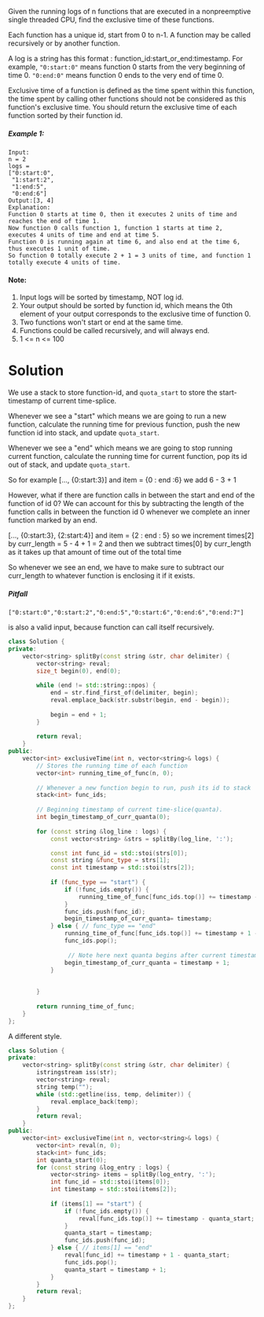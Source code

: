 Given the running logs of n functions that are executed in a nonpreemptive single threaded CPU, find the exclusive time of these functions.

Each function has a unique id, start from 0 to n-1. A function may be called recursively or by another function.

A log is a string has this format : function_id:start_or_end:timestamp. For example, ```"0:start:0"``` means function 0 starts from the very beginning of time 0. ```"0:end:0"``` means function 0 ends to the very end of time 0.

Exclusive time of a function is defined as the time spent within this function, the time spent by calling other functions should not be considered as this function's exclusive time. You should return the exclusive time of each function sorted by their function id.

##### Example 1:

```
Input:
n = 2
logs = 
["0:start:0",
 "1:start:2",
 "1:end:5",
 "0:end:6"]
Output:[3, 4]
Explanation:
Function 0 starts at time 0, then it executes 2 units of time and reaches the end of time 1. 
Now function 0 calls function 1, function 1 starts at time 2, 
executes 4 units of time and end at time 5.
Function 0 is running again at time 6, and also end at the time 6, thus executes 1 unit of time. 
So function 0 totally execute 2 + 1 = 3 units of time, and function 1 totally execute 4 units of time.
```


#### Note:

1. Input logs will be sorted by timestamp, NOT log id.
2. Your output should be sorted by function id, which means the 0th element of your output corresponds to the exclusive time of function 0.
3. Two functions won't start or end at the same time.
4. Functions could be called recursively, and will always end.
5. 1 <= n <= 100

# Solution

We use a stack to store function-id, and ```quota_start``` to store the start-timestamp of current time-splice. 

Whenever we see a "start" which means we are going to run a new function, calculate the running time for previous function, push the new function id into stack, and update ```quota_start```.

Whenever we see a "end" which means we are going to stop running current function, calculate the running time for current function, pop its id out of stack, and update ```quota_start```.



So for example
[..., {0:start:3}] and item = {0 : end :6} we add 6 - 3 + 1

However, what if there are function calls in between the start and end of the function of id 0? We can account for this by subtracting the length of the function calls in between the function id 0 whenever we complete an inner function marked by an end.

[..., {0:start:3}, {2:start:4}] and item = {2 : end : 5} so we increment times[2] by curr_length = 5 - 4 + 1 = 2 and then we subtract times[0] by curr_length as it takes up that amount of time out of the total time

So whenever we see an end, we have to make sure to subtract our curr_length to whatever function is enclosing it if it exists.


##### Pitfall

```
["0:start:0","0:start:2","0:end:5","0:start:6","0:end:6","0:end:7"]
```

is also a valid input, because function can call itself recursively.


```cpp
class Solution {
private:
    vector<string> splitBy(const string &str, char delimiter) {
        vector<string> reval;
        size_t begin(0), end(0); 
        
        while (end != std::string::npos) {
            end = str.find_first_of(delimiter, begin);
            reval.emplace_back(str.substr(begin, end - begin));
            
            begin = end + 1;
        }
        
        return reval;
    }
public:
    vector<int> exclusiveTime(int n, vector<string>& logs) {
        // Stores the running time of each function
        vector<int> running_time_of_func(n, 0);
        
        // Whenever a new function begin to run, push its id to stack
        stack<int> func_ids;
        
        // Beginning timestamp of current time-slice(quanta).
        int begin_timestamp_of_curr_quanta(0);
        
        for (const string &log_line : logs) {
            const vector<string> &strs = splitBy(log_line, ':');

            const int func_id = std::stoi(strs[0]);
            const string &func_type = strs[1];
            const int timestamp = std::stoi(strs[2]);
            
            if (func_type == "start") {
                if (!func_ids.empty()) {
                    running_time_of_func[func_ids.top()] += timestamp - begin_timestamp_of_curr_quanta;
                }
                func_ids.push(func_id);
                begin_timestamp_of_curr_quanta= timestamp;
            } else { // func_type == "end"
                running_time_of_func[func_ids.top()] += timestamp + 1 - begin_timestamp_of_curr_quanta;
                func_ids.pop();
                
                 // Note here next quanta begins after current timestamp
                begin_timestamp_of_curr_quanta = timestamp + 1;
            }
            
            
        }
        
        return running_time_of_func;
    }
};
```

A different style.

```cpp
class Solution {
private:
    vector<string> splitBy(const string &str, char delimiter) {
        istringstream iss(str);
        vector<string> reval;
        string temp("");
        while (std::getline(iss, temp, delimiter)) {
            reval.emplace_back(temp);
        }
        return reval;
    }
public:
    vector<int> exclusiveTime(int n, vector<string>& logs) {
        vector<int> reval(n, 0);
        stack<int> func_ids;
        int quanta_start(0);
        for (const string &log_entry : logs) {
            vector<string> items = splitBy(log_entry, ':');
            int func_id = std::stoi(items[0]);
            int timestamp = std::stoi(items[2]);
            
            if (items[1] == "start") {
                if (!func_ids.empty()) {
                    reval[func_ids.top()] += timestamp - quanta_start;
                }
                quanta_start = timestamp;
                func_ids.push(func_id);
            } else { // items[1] == "end"
                reval[func_id] += timestamp + 1 - quanta_start;
                func_ids.pop();
                quanta_start = timestamp + 1;
            }
        }
        return reval;
    }
};
```
